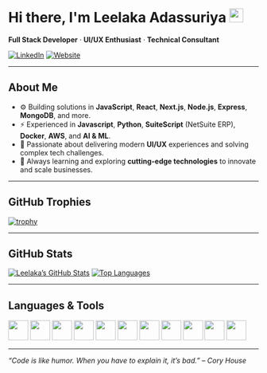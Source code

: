 # Hi there, I'm **Leelaka Adassuriya** <img src="https://media.giphy.com/media/hvRJCLFzcasrR4ia7z/giphy.gif" width="28">

**Full Stack Developer** · **UI/UX Enthusiast** · **Technical Consultant**

[![LinkedIn](https://img.shields.io/badge/LinkedIn-Connect-blue?style=flat&logo=linkedin)](https://www.linkedin.com/in/leelakaadassuriya/)
[![Website](https://img.shields.io/badge/Website-LeadInnovationz.com-1abc9c?style=flat&logo=google-chrome)](https://leadinnovationz.com)

---

## About Me

- ⚙️ Building solutions in **JavaScript**, **React**, **Next.js**, **Node.js**, **Express**, **MongoDB**, and more.
- ⚡ Experienced in **Javascript**, **Python**, **SuiteScript** (NetSuite ERP), **Docker**, **AWS**, and **AI & ML**.
- 🎨 Passionate about delivering modern **UI/UX** experiences and solving complex tech challenges.
- 🌱 Always learning and exploring **cutting-edge technologies** to innovate and scale businesses.

---

## GitHub Trophies

[![trophy](https://github-profile-trophy.vercel.app/?username=Leelaka&theme=algolia)](https://github.com/ryo-ma/github-profile-trophy)

---

## GitHub Stats

[![Leelaka’s GitHub Stats](https://github-readme-stats.vercel.app/api?username=Leelaka&show_icons=true&theme=dark)](https://github.com/anuraghazra/github-readme-stats)
[![Top Languages](https://github-readme-stats.vercel.app/api/top-langs/?username=Leelaka&layout=compact&theme=dark)](https://github.com/anuraghazra/github-readme-stats)

---

## Languages & Tools

<p align="left">
  <!-- JavaScript -->
  <img src="https://cdn.jsdelivr.net/gh/devicons/devicon/icons/javascript/javascript-original.svg" width="40" height="40"/>
  <!-- Next.js -->
  <img src="https://cdn.jsdelivr.net/gh/devicons/devicon/icons/nextjs/nextjs-original.svg" width="40" height="40" />
  <!-- React -->
  <img src="https://cdn.jsdelivr.net/gh/devicons/devicon/icons/react/react-original.svg" width="40" height="40"/>
  <!-- Node.js -->
  <img src="https://cdn.jsdelivr.net/gh/devicons/devicon/icons/nodejs/nodejs-original.svg" width="40" height="40"/>
  <!-- Express -->
  <img src="https://cdn.jsdelivr.net/gh/devicons/devicon/icons/express/express-original.svg" width="40" height="40"/>
  <!-- MongoDB -->
  <img src="https://cdn.jsdelivr.net/gh/devicons/devicon/icons/mongodb/mongodb-original.svg" width="40" height="40"/>
  <!-- Python -->
  <img src="https://cdn.jsdelivr.net/gh/devicons/devicon/icons/python/python-original.svg" width="40" height="40"/>
  <!-- Docker -->
  <img src="https://cdn.jsdelivr.net/gh/devicons/devicon/icons/docker/docker-plain.svg" width="40" height="40"/>
  <!-- AWS -->
  <img src="https://cdn.jsdelivr.net/gh/devicons/devicon/icons/amazonwebservices/amazonwebservices-original.svg" width="40" height="40"/>
  <!-- Arduino -->
  <img src="https://cdn.jsdelivr.net/gh/devicons/devicon/icons/arduino/arduino-original.svg" width="40" height="40"/>
  <!-- SuiteScript (NetSuite) - no official icon, using NetSuite reference -->
  <img src="https://raw.githubusercontent.com/github/explore/main/topics/netsuite/netsuite.png" width="40" height="40"/>
</p>

---

_“Code is like humor. When you have to explain it, it’s bad.” – Cory House_

